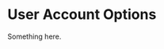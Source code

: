 [title]: # (User Account Options)
[tags]: # (XXX)
[priority]: # (1728)
# User Account Options
Something here.
